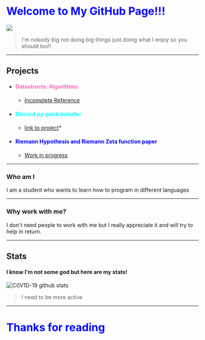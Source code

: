 
# <span style="color:blue">Welcome to My GitHub Page!!!</span>
![](https://komarev.com/ghpvc/?username=Cohen-Koen&color=blue)

> I'm nobody big
 not doing big things
just doing what I enjoy
so you should too!! 

---
## Projects
* #### <span style="color: hotpink">Datastructs: Algorithms</span>
   * [Incomplete Reference](https://github.com/Cohen-Koen/DataStructs/blob/master/Algorithms%20in%20a%20neat%20notebook.ipynb)
* #### <span style="color:cyan">Discord py quick installer</span>
   * [link to project](https://github.com/cohen-koen/discord-py-quick-install)*
* #### <span style="color: blue"> Riemann Hypothesis and Riemann Zeta function paper </span>
   * [Work in progress](https://rpubs.com/Cohen_D/RZPV-1)
---

### Who am I
I am a student who wants to learn how to program in different languages
___
### Why work with me?
I don't need people to work with me but I really appreciate it and will try to help in return.
___
## Stats
#### I know I'm not some god but here are my stats!
![C0V1D-19 github stats](https://github-readme-stats.vercel.app/api?username=Cohen-Koen&show_icons=true&theme=radical)
> I need to be more active
---
# <span style="color:blue" >Thanks for reading</span>
